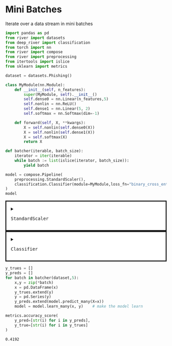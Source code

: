 # Mini Batches
Iterate over a data stream in mini batches


```python
import pandas as pd
from river import datasets
from deep_river import classification
from torch import nn
from river import compose
from river import preprocessing
from itertools import islice
from sklearn import metrics
```


```python
dataset = datasets.Phishing()
```


```python
class MyModule(nn.Module):
    def __init__(self, n_features):
        super(MyModule, self).__init__()
        self.dense0 = nn.Linear(n_features,5)
        self.nonlin = nn.ReLU()
        self.dense1 = nn.Linear(5, 2)
        self.softmax = nn.Softmax(dim=-1)

    def forward(self, X, **kwargs):
        X = self.nonlin(self.dense0(X))
        X = self.nonlin(self.dense1(X))
        X = self.softmax(X)
        return X

def batcher(iterable, batch_size):
    iterator = iter(iterable)
    while batch := list(islice(iterator, batch_size)):
        yield batch
```


```python
model = compose.Pipeline(
    preprocessing.StandardScaler(),
    classification.Classifier(module=MyModule,loss_fn="binary_cross_entropy",optimizer_fn="sgd")
)
model
```




<div><div class="river-component river-pipeline"><details class="river-component river-estimator"><summary class="river-summary"><pre class="river-estimator-name">StandardScaler</pre></summary><code class="river-estimator-params">(
  with_std=True
)

</code></details><details class="river-component river-estimator"><summary class="river-summary"><pre class="river-estimator-name">Classifier</pre></summary><code class="river-estimator-params">(
  module=None
  loss_fn="binary_cross_entropy"
  optimizer_fn=&lt;class 'torch.optim.sgd.SGD'&gt;
  lr=0.001
  output_is_logit=True
  is_class_incremental=False
  device="cpu"
  seed=42
)

</code></details></div><style scoped>
.river-estimator {
    padding: 1em;
    border-style: solid;
    background: white;
}

.river-pipeline {
    display: flex;
    flex-direction: column;
    align-items: center;
    background: linear-gradient(#000, #000) no-repeat center / 3px 100%;
}

.river-union {
    display: flex;
    flex-direction: row;
    align-items: center;
    justify-content: center;
    padding: 1em;
    border-style: solid;
    background: white;
}

.river-wrapper {
    display: flex;
    flex-direction: column;
    align-items: center;
    justify-content: center;
    padding: 1em;
    border-style: solid;
    background: white;
}

.river-wrapper > .river-estimator {
    margin-top: 1em;
}

/* Vertical spacing between steps */

.river-component + .river-component {
    margin-top: 2em;
}

.river-union > .river-estimator {
    margin-top: 0;
}

.river-union > .pipeline {
    margin-top: 0;
}

/* Spacing within a union of estimators */

.river-union > .river-component + .river-component {
    margin-left: 1em;
}

/* Typography */

.river-estimator-params {
    display: block;
    white-space: pre-wrap;
    font-size: 120%;
    margin-bottom: -1em;
}

.river-estimator > .river-estimator-params,
.river-wrapper > .river-details > river-estimator-params {
    background-color: white !important;
}

.river-estimator-name {
    display: inline;
    margin: 0;
    font-size: 130%;
}

/* Toggle */

.river-summary {
    display: flex;
    align-items:center;
    cursor: pointer;
}

.river-summary > div {
    width: 100%;
}
</style></div>




```python
y_trues = []
y_preds = []
for batch in batcher(dataset,5):
    x,y = zip(*batch)
    x = pd.DataFrame(x)
    y_trues.extend(y)
    y = pd.Series(y)
    y_preds.extend(model.predict_many(X=x))
    model = model.learn_many(x, y)    # make the model learn
```


```python
metrics.accuracy_score(
    y_pred=[str(i) for i in y_preds],
    y_true=[str(i) for i in y_trues]
)
```




    0.4192


